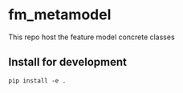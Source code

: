 # fm_metamodel

This repo host the feature model concrete classes


## Install for development

```
pip install -e .
```
